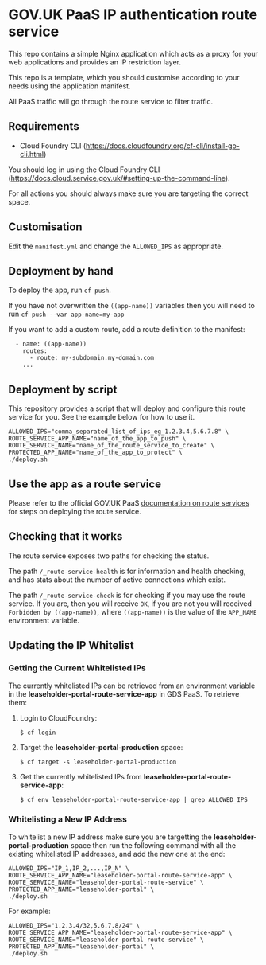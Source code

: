 # GOV.UK PaaS IP authentication route service

This repo contains a simple Nginx application which acts as a proxy for your
web applications and provides an IP restriction layer.

This repo is a template, which you should customise according to your needs
using the application manifest.

All PaaS traffic will go through the route service to filter traffic.

## Requirements

- Cloud Foundry CLI (https://docs.cloudfoundry.org/cf-cli/install-go-cli.html)

You should log in using the Cloud Foundry CLI
(https://docs.cloud.service.gov.uk/#setting-up-the-command-line).

For all actions you should always make sure you are targeting the correct
space.

## Customisation

Edit the `manifest.yml` and change the `ALLOWED_IPS` as appropriate.

## Deployment by hand

To deploy the app, run `cf push`.

If you have not overwritten the `((app-name))` variables then you will need to
run `cf push --var app-name=my-app`

If you want to add a custom route, add a route definition to the manifest:

```applications:
  - name: ((app-name))
    routes:
      - route: my-subdomain.my-domain.com
    ...
```

## Deployment by script

This repository provides a script that will deploy and configure this route service for you. See the example below for how to use it.

```shell script
ALLOWED_IPS="comma_separated_list_of_ips_eg_1.2.3.4,5.6.7.8" \
ROUTE_SERVICE_APP_NAME="name_of_the_app_to_push" \
ROUTE_SERVICE_NAME="name_of_the_route_service_to_create" \
PROTECTED_APP_NAME="name_of_the_app_to_protect" \
./deploy.sh
```

## Use the app as a route service

Please refer to the official GOV.UK PaaS
[documentation on route services](https://docs.cloud.service.gov.uk/deploying_services/route_services/#user-provided-route-services)
for steps on deploying the route service.

## Checking that it works

The route service exposes two paths for checking the status.

The path `/_route-service-health` is for information and health checking, and
has stats about the number of active connections which exist.

The path `/_route-service-check` is for checking if you may use the route
service. If you are, then you will receive `OK`, if you are not you will
received `Forbidden by ((app-name))`, where `((app-name))` is the value of the
`APP_NAME` environment variable.

## Updating the IP Whitelist

### Getting the Current Whitelisted IPs

The currently whitelisted IPs can be retrieved from an environment variable in the **leaseholder-portal-route-service-app** in GDS PaaS. To retrieve them:

1.  Login to CloudFoundry:

        $ cf login

2.  Target the **leaseholder-portal-production** space:

        $ cf target -s leaseholder-portal-production

3.  Get the currently whitelisted IPs from **leaseholder-portal-route-service-app**:

        $ cf env leaseholder-portal-route-service-app | grep ALLOWED_IPS

### Whitelisting a New IP Address

To whitelist a new IP address make sure you are targetting the **leaseholder-portal-production** space then run the following command with all the existing whitelisted IP addresses, and add the new one at the end:

```shell script
ALLOWED_IPS="IP_1,IP_2,...,IP_N" \
ROUTE_SERVICE_APP_NAME="leaseholder-portal-route-service-app" \
ROUTE_SERVICE_NAME="leaseholder-portal-route-service" \
PROTECTED_APP_NAME="leaseholder-portal" \
./deploy.sh
```

For example:

```shell script
ALLOWED_IPS="1.2.3.4/32,5.6.7.8/24" \
ROUTE_SERVICE_APP_NAME="leaseholder-portal-route-service-app" \
ROUTE_SERVICE_NAME="leaseholder-portal-route-service" \
PROTECTED_APP_NAME="leaseholder-portal" \
./deploy.sh
```
